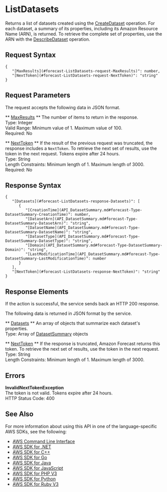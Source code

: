 # ListDatasets<a name="API_ListDatasets"></a>

Returns a list of datasets created using the [CreateDataset](API_CreateDataset.md) operation\. For each dataset, a summary of its properties, including its Amazon Resource Name \(ARN\), is returned\. To retrieve the complete set of properties, use the ARN with the [DescribeDataset](API_DescribeDataset.md) operation\.

## Request Syntax<a name="API_ListDatasets_RequestSyntax"></a>

```
{
   "[MaxResults](#forecast-ListDatasets-request-MaxResults)": number,
   "[NextToken](#forecast-ListDatasets-request-NextToken)": "string"
}
```

## Request Parameters<a name="API_ListDatasets_RequestParameters"></a>

The request accepts the following data in JSON format\.

 ** [MaxResults](#API_ListDatasets_RequestSyntax) **   <a name="forecast-ListDatasets-request-MaxResults"></a>
The number of items to return in the response\.  
Type: Integer  
Valid Range: Minimum value of 1\. Maximum value of 100\.  
Required: No

 ** [NextToken](#API_ListDatasets_RequestSyntax) **   <a name="forecast-ListDatasets-request-NextToken"></a>
If the result of the previous request was truncated, the response includes a `NextToken`\. To retrieve the next set of results, use the token in the next request\. Tokens expire after 24 hours\.  
Type: String  
Length Constraints: Minimum length of 1\. Maximum length of 3000\.  
Required: No

## Response Syntax<a name="API_ListDatasets_ResponseSyntax"></a>

```
{
   "[Datasets](#forecast-ListDatasets-response-Datasets)": [ 
      { 
         "[CreationTime](API_DatasetSummary.md#forecast-Type-DatasetSummary-CreationTime)": number,
         "[DatasetArn](API_DatasetSummary.md#forecast-Type-DatasetSummary-DatasetArn)": "string",
         "[DatasetName](API_DatasetSummary.md#forecast-Type-DatasetSummary-DatasetName)": "string",
         "[DatasetType](API_DatasetSummary.md#forecast-Type-DatasetSummary-DatasetType)": "string",
         "[Domain](API_DatasetSummary.md#forecast-Type-DatasetSummary-Domain)": "string",
         "[LastModificationTime](API_DatasetSummary.md#forecast-Type-DatasetSummary-LastModificationTime)": number
      }
   ],
   "[NextToken](#forecast-ListDatasets-response-NextToken)": "string"
}
```

## Response Elements<a name="API_ListDatasets_ResponseElements"></a>

If the action is successful, the service sends back an HTTP 200 response\.

The following data is returned in JSON format by the service\.

 ** [Datasets](#API_ListDatasets_ResponseSyntax) **   <a name="forecast-ListDatasets-response-Datasets"></a>
An array of objects that summarize each dataset's properties\.  
Type: Array of [DatasetSummary](API_DatasetSummary.md) objects

 ** [NextToken](#API_ListDatasets_ResponseSyntax) **   <a name="forecast-ListDatasets-response-NextToken"></a>
If the response is truncated, Amazon Forecast returns this token\. To retrieve the next set of results, use the token in the next request\.  
Type: String  
Length Constraints: Minimum length of 1\. Maximum length of 3000\.

## Errors<a name="API_ListDatasets_Errors"></a>

 **InvalidNextTokenException**   
The token is not valid\. Tokens expire after 24 hours\.  
HTTP Status Code: 400

## See Also<a name="API_ListDatasets_SeeAlso"></a>

For more information about using this API in one of the language\-specific AWS SDKs, see the following:
+  [AWS Command Line Interface](https://docs.aws.amazon.com/goto/aws-cli/forecast-2018-06-26/ListDatasets) 
+  [AWS SDK for \.NET](https://docs.aws.amazon.com/goto/DotNetSDKV3/forecast-2018-06-26/ListDatasets) 
+  [AWS SDK for C\+\+](https://docs.aws.amazon.com/goto/SdkForCpp/forecast-2018-06-26/ListDatasets) 
+  [AWS SDK for Go](https://docs.aws.amazon.com/goto/SdkForGoV1/forecast-2018-06-26/ListDatasets) 
+  [AWS SDK for Java](https://docs.aws.amazon.com/goto/SdkForJava/forecast-2018-06-26/ListDatasets) 
+  [AWS SDK for JavaScript](https://docs.aws.amazon.com/goto/AWSJavaScriptSDK/forecast-2018-06-26/ListDatasets) 
+  [AWS SDK for PHP V3](https://docs.aws.amazon.com/goto/SdkForPHPV3/forecast-2018-06-26/ListDatasets) 
+  [AWS SDK for Python](https://docs.aws.amazon.com/goto/boto3/forecast-2018-06-26/ListDatasets) 
+  [AWS SDK for Ruby V3](https://docs.aws.amazon.com/goto/SdkForRubyV3/forecast-2018-06-26/ListDatasets) 